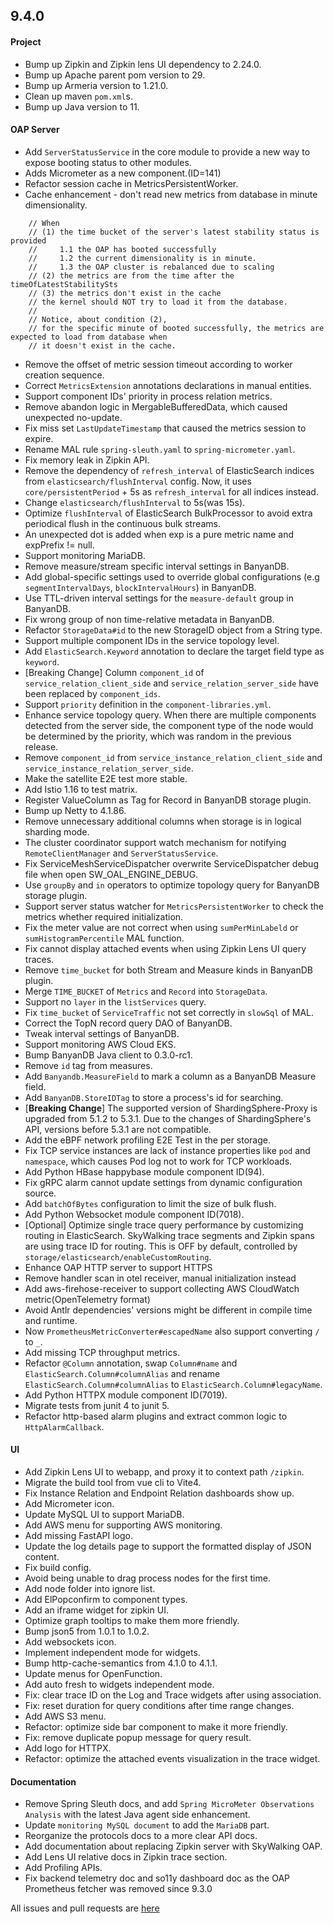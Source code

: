 ## 9.4.0

#### Project

* Bump up Zipkin and Zipkin lens UI dependency to 2.24.0.
* Bump up Apache parent pom version to 29.
* Bump up Armeria version to 1.21.0.
* Clean up maven `pom.xml`s.
* Bump up Java version to 11.

#### OAP Server

* Add `ServerStatusService` in the core module to provide a new way to expose booting status to other modules.
* Adds Micrometer as a new component.(ID=141)
* Refactor session cache in MetricsPersistentWorker.
* Cache enhancement - don't read new metrics from database in minute dimensionality.

```
    // When
    // (1) the time bucket of the server's latest stability status is provided
    //     1.1 the OAP has booted successfully
    //     1.2 the current dimensionality is in minute.
    //     1.3 the OAP cluster is rebalanced due to scaling
    // (2) the metrics are from the time after the timeOfLatestStabilitySts
    // (3) the metrics don't exist in the cache
    // the kernel should NOT try to load it from the database.
    //
    // Notice, about condition (2),
    // for the specific minute of booted successfully, the metrics are expected to load from database when
    // it doesn't exist in the cache.
```

* Remove the offset of metric session timeout according to worker creation sequence.
* Correct `MetricsExtension` annotations declarations in manual entities.
* Support component IDs' priority in process relation metrics.
* Remove abandon logic in MergableBufferedData, which caused unexpected no-update.
* Fix miss set `LastUpdateTimestamp` that caused the metrics session to expire.
* Rename MAL rule `spring-sleuth.yaml` to `spring-micrometer.yaml`.
* Fix memory leak in Zipkin API.
* Remove the dependency of `refresh_interval` of ElasticSearch indices from `elasticsearch/flushInterval` config. Now,
  it uses `core/persistentPeriod` + 5s as `refresh_interval` for all indices instead.
* Change `elasticsearch/flushInterval` to 5s(was 15s).
* Optimize `flushInterval` of ElasticSearch BulkProcessor to avoid extra periodical flush in the continuous bulk streams.
* An unexpected dot is added when exp is a pure metric name and expPrefix != null.
* Support monitoring MariaDB.
* Remove measure/stream specific interval settings in BanyanDB.
* Add global-specific settings used to override global configurations (e.g `segmentIntervalDays`, `blockIntervalHours`) in BanyanDB.
* Use TTL-driven interval settings for the `measure-default` group in BanyanDB.
* Fix wrong group of non time-relative metadata in BanyanDB.
* Refactor `StorageData#id` to the new StorageID object from a String type.
* Support multiple component IDs in the service topology level.
* Add `ElasticSearch.Keyword` annotation to declare the target field type as `keyword`.
* [Breaking Change] Column `component_id` of `service_relation_client_side` and `service_relation_server_side` have been replaced by `component_ids`.
* Support `priority` definition in the `component-libraries.yml`.
* Enhance service topology query. When there are multiple components detected from the server side,
  the component type of the node would be determined by the priority, which was random in the previous release.
* Remove `component_id` from `service_instance_relation_client_side` and `service_instance_relation_server_side`.
* Make the satellite E2E test more stable.
* Add Istio 1.16 to test matrix.
* Register ValueColumn as Tag for Record in BanyanDB storage plugin.
* Bump up Netty to 4.1.86.
* Remove unnecessary additional columns when storage is in logical sharding mode.
* The cluster coordinator support watch mechanism for notifying `RemoteClientManager` and `ServerStatusService`.
* Fix ServiceMeshServiceDispatcher overwrite ServiceDispatcher debug file when open SW_OAL_ENGINE_DEBUG.
* Use `groupBy` and `in` operators to optimize topology query for BanyanDB storage plugin.
* Support server status watcher for `MetricsPersistentWorker` to check the metrics whether required initialization.
* Fix the meter value are not correct when using `sumPerMinLabeld` or `sumHistogramPercentile` MAL function.
* Fix cannot display attached events when using Zipkin Lens UI query traces.
* Remove `time_bucket` for both Stream and Measure kinds in BanyanDB plugin.
* Merge `TIME_BUCKET` of `Metrics` and `Record` into `StorageData`.
* Support no `layer` in the `listServices` query.
* Fix `time_bucket` of `ServiceTraffic` not set correctly in `slowSql` of MAL.
* Correct the TopN record query DAO of BanyanDB.
* Tweak interval settings of BanyanDB.
* Support monitoring AWS Cloud EKS.
* Bump BanyanDB Java client to 0.3.0-rc1.
* Remove `id` tag from measures.
* Add `Banyandb.MeasureField` to mark a column as a BanyanDB Measure field.
* Add `BanyanDB.StoreIDTag` to store a process's id for searching.
* [**Breaking Change**] The supported version of ShardingSphere-Proxy is upgraded from 5.1.2 to 5.3.1. Due to the changes of ShardingSphere's API, versions before 5.3.1 are not compatible.
* Add the eBPF network profiling E2E Test in the per storage.
* Fix TCP service instances are lack of instance properties like `pod` and `namespace`, which causes Pod log not to work for TCP workloads.
* Add Python HBase happybase module component ID(94).
* Fix gRPC alarm cannot update settings from dynamic configuration source.
* Add `batchOfBytes` configuration to limit the size of bulk flush.
* Add Python Websocket module component ID(7018).
* [Optional] Optimize single trace query performance by customizing routing in ElasticSearch. SkyWalking trace segments and Zipkin spans are using trace ID for routing. This is OFF by default, controlled by `storage/elasticsearch/enableCustomRouting`.
* Enhance OAP HTTP server to support HTTPS
* Remove handler scan in otel receiver, manual initialization instead
* Add aws-firehose-receiver to support collecting AWS CloudWatch metric(OpenTelemetry format)
* Avoid Antlr dependencies' versions might be different in compile time and runtime.
* Now `PrometheusMetricConverter#escapedName` also support converting `/` to `_`.
* Add missing TCP throughput metrics.
* Refactor `@Column` annotation, swap `Column#name` and `ElasticSearch.Column#columnAlias` and rename `ElasticSearch.Column#columnAlias` to `ElasticSearch.Column#legacyName`.
* Add Python HTTPX module component ID(7019).
* Migrate tests from junit 4 to junit 5.
* Refactor http-based alarm plugins and extract common logic to `HttpAlarmCallback`.

#### UI

* Add Zipkin Lens UI to webapp, and proxy it to context path `/zipkin`.
* Migrate the build tool from vue cli to Vite4.
* Fix Instance Relation and Endpoint Relation dashboards show up.
* Add Micrometer icon.
* Update MySQL UI to support MariaDB.
* Add AWS menu for supporting AWS monitoring.
* Add missing FastAPI logo.
* Update the log details page to support the formatted display of JSON content.
* Fix build config.
* Avoid being unable to drag process nodes for the first time.
* Add node folder into ignore list.
* Add ElPopconfirm to component types.
* Add an iframe widget for zipkin UI.
* Optimize graph tooltips to make them more friendly.
* Bump json5 from 1.0.1 to 1.0.2.
* Add websockets icon.
* Implement independent mode for widgets.
* Bump http-cache-semantics from 4.1.0 to 4.1.1.
* Update menus for OpenFunction.
* Add auto fresh to widgets independent mode.
* Fix: clear trace ID on the Log and Trace widgets after using association.
* Fix: reset duration for query conditions after time range changes.
* Add AWS S3 menu.
* Refactor: optimize side bar component to make it more friendly.
* Fix: remove duplicate popup message for query result.
* Add logo for HTTPX.
* Refactor: optimize the attached events visualization in the trace widget.

#### Documentation

* Remove Spring Sleuth docs, and add `Spring MicroMeter Observations Analysis` with the latest Java agent side
  enhancement.
* Update `monitoring MySQL document` to add the `MariaDB` part.
* Reorganize the protocols docs to a more clear API docs.
* Add documentation about replacing Zipkin server with SkyWalking OAP.
* Add Lens UI relative docs in Zipkin trace section.
* Add Profiling APIs.
* Fix backend telemetry doc and so11y dashboard doc as the OAP Prometheus fetcher was removed since 9.3.0

All issues and pull requests are [here](https://github.com/apache/skywalking/milestone/160?closed=1)

